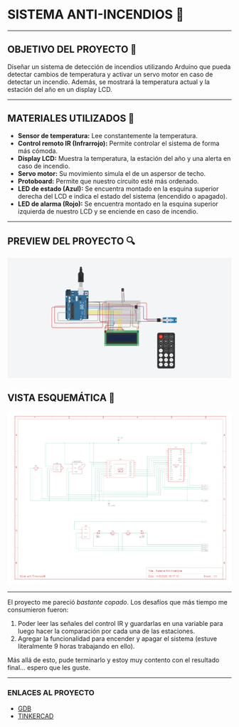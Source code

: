 # SISTEMA ANTI-INCENDIOS 🚨

---

## OBJETIVO DEL PROYECTO 📑
Diseñar un sistema de detección de incendios utilizando Arduino que pueda detectar cambios de temperatura y activar un servo motor en caso de detectar un incendio. Además, se mostrará la temperatura actual y la estación del año en un display LCD.

---

## MATERIALES UTILIZADOS 🔧
- **Sensor de temperatura:** Lee constantemente la temperatura.
- **Control remoto IR (Infrarrojo):** Permite controlar el sistema de forma más cómoda.
- **Display LCD:** Muestra la temperatura, la estación del año y una alerta en caso de incendio.
- **Servo motor:** Su movimiento simula el de un aspersor de techo.
- **Protoboard:** Permite que nuestro circuito esté más ordenado.
- **LED de estado (Azul):** Se encuentra montado en la esquina superior derecha del LCD e indica el estado del sistema (encendido o apagado).
- **LED de alarma (Rojo):** Se encuentra montado en la esquina superior izquierda de nuestro LCD y se enciende en caso de incendio.

---

## PREVIEW DEL PROYECTO 🔍
![img](preview.png)

## VISTA ESQUEMÁTICA 📐
![img](Vistaesquematica.png) 

---

El proyecto me pareció *bastante copado*. Los desafíos que más tiempo me consumieron fueron:
1. Poder leer las señales del control IR y guardarlas en una variable para luego hacer la comparación por cada una de las estaciones.
2. Agregar la funcionalidad para encender y apagar el sistema (estuve literalmente 9 horas trabajando en ello).

Más allá de esto, pude terminarlo y estoy muy contento con el resultado final... espero que les guste.

---

### **ENLACES AL PROYECTO**
- [GDB](https://onlinegdb.com/HAFM3ZeGAx)
- [TINKERCAD](https://onlinegdb.com/HAFM3ZeGAx)

